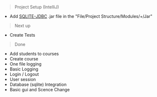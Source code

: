 > Project Setup (IntelliJ)

- Add [SQLITE-JDBC](https://github.com/xerial/sqlite-jdbc/releases) .jar file in the "File/Project Structure/Modules/+/Jar"

> Next up

- Create Tests

> Done

- Add students to courses
- Create course
- One file logging
- Basic Logging
- Login / Logout
- User session
- Database (sqlite) Integration
- Basic gui and Scence Change
